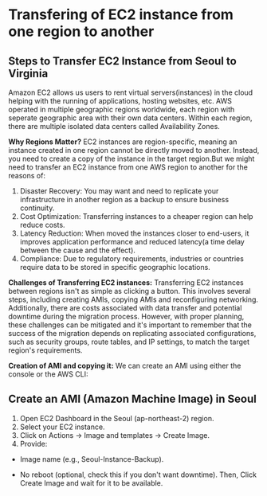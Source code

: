# Transfering of EC2 instance from one region to another 
## Steps to Transfer EC2 Instance from Seoul to Virginia

Amazon EC2 allows us users to rent virtual servers(instances) in the cloud helping with the running of applications, hosting websites, etc. AWS operated in multiple geographic regions worldwide, each region with seperate geographic area with their own data centers. Within each region, there are multiple isolated data centers called Availability Zones.

**Why Regions Matter?**
EC2 instances are region-specific, meaning an instance created in one region cannot be directly moved to another. Instead, you need to create a copy of the instance in the target region.But we might need to transfer an EC2 instance from one AWS region to another for the reasons of:

1. Disaster Recovery: You may want and need to replicate your infrastructure in another region as a backup to ensure business continuity.
2. Cost Optimization: Transferring instances to a cheaper region can help reduce costs.
3. Latency Reduction: When moved the instances closer to end-users, it improves application performance and reduced latency(a time delay between the cause and the effect).
4. Compliance: Due to regulatory requirements, industries or countries require data to be stored in specific geographic locations.

**Challenges of Transferring EC2 instances:**
Transferring EC2 instances between regions isn't as simple as clicking a button. This involves several steps, including creating AMIs, copying AMIs and reconfiguring networking. Additionally, there are costs associated with data transfer and potential downtime during the migration process. However, with proper planning, these challenges can be mitigated and it's important to remember that the success of the migration depends on replicating associated configurations, such as security groups, route tables, and IP settings, to match the target region's requirements.

**Creation of AMI and copying it:**
We can create an AMI using either the console or the AWS CLI:

## Create an AMI (Amazon Machine Image) in Seoul
1. Open EC2 Dashboard in the Seoul (ap-northeast-2) region.
2. Select your EC2 instance.
3. Click on Actions → Image and templates → Create Image.
4. Provide:
- Image name (e.g., Seoul-Instance-Backup).
* No reboot (optional, check this if you don't want downtime).
Then, Click Create Image and wait for it to be available.
